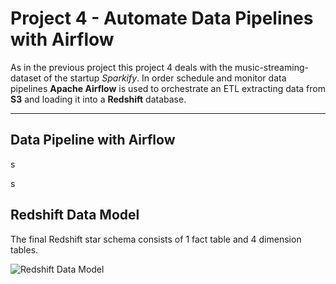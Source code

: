 # Project 4 - Automate Data Pipelines with Airflow

As in the previous project this project 4 deals with the music-streaming-dataset of the startup *Sparkify*. In order schedule and monitor data pipelines **Apache Airflow** is used to orchestrate an ETL extracting data from **S3** and loading it into a **Redshift** database.

---

## Data Pipeline with Airflow

s

s 

## Redshift Data Model

The final Redshift star schema consists of 1 fact table and 4 dimension tables.

![Redshift Data Model]([https://github.com/horony/udacity-nanodegree-data-engineering/blob/main/4%20-%20Automate%20Data%20Pipelines/images/airflow_data_model.PNG])


